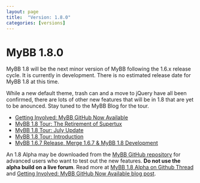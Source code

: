 ```yaml
---
layout: page
title:  "Version: 1.8.0"
categories: [versions]
---
```

# MyBB 1.8.0

MyBB 1.8 will be the next minor version of MyBB following the 1.6.x release cycle. It is currently in development. There is no estimated release date for MyBB 1.8 at this time.

While a new default theme, trash can and a move to jQuery have all been confirmed, there are lots of other new features that will be in 1.8 that are yet to be anounced. Stay tuned to the MyBB Blog for the tour.

* [Getting Involved: MyBB GitHub Now Available](http://blog.mybb.com/2013/01/23/getting-involved-mybb-github-now-available/)
* [MyBB 1.8 Tour: The Retirement of Supertux](http://blog.mybb.com/2012/08/21/mybb-1-8-tour-the-retirement-of-supertux/)
* [MyBB 1.8 Tour: July Update](http://blog.mybb.com/2012/07/11/mybb-1-8-tour-july-update/)
* [MyBB 1.8 Tour: Introduction](http://blog.mybb.com/2012/04/03/mybb-1-8-tour-introduction/)
* [MyBB 1.6.7 Release, Merge 1.6.7 & MyBB 1.8 Development](http://blog.mybb.com/2012/04/01/mybb-1-6-7-update-1-8-development/)

An 1.8 Alpha may be downloaded from the [MyBB GitHub repository](https://github.com/mybb/mybb/tree/feature) for advanced users who want to test out the new features. **Do not use the alpha build on a live forum**. 
Read more at [MyBB 1.8 Alpha on Github Thread](http://community.mybb.com/thread-133336.html) and [Getting Involved: MyBB GitHub Now Available blog post](http://blog.mybb.com/2013/01/23/getting-involved-mybb-github-now-available/).